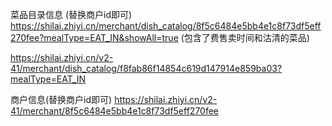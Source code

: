 <!--
 * @Author: your name
 * @Date: 2021-04-09 11:50:09
 * @LastEditTime: 2021-09-08 17:04:04
 * @LastEditors: sunj
 * @Description: In User Settings Edit
 * @FilePath: /dish_crawler/时来/README.md
-->




菜品目录信息 (替换商户id即可)
https://shilai.zhiyi.cn/merchant/dish_catalog/8f5c6484e5bb4e1c8f73df5eff270fee?mealType=EAT_IN&showAll=true (包含了费售卖时间和沽清的菜品)


https://shilai.zhiyi.cn/v2-41/merchant/dish_catalog/f8fab86f14854c619d147914e859ba03?mealType=EAT_IN

商户信息(替换商户id即可)
https://shilai.zhiyi.cn/v2-41/merchant/8f5c6484e5bb4e1c8f73df5eff270fee